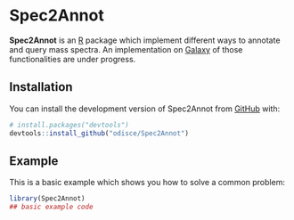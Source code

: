 
# Spec2Annot

<!-- badges: start -->
<!-- badges: end -->

**Spec2Annot** is an [R](https://www.r-project.org/) package which implement different ways to annotate 
and query mass spectra. An implementation on [Galaxy](https://workflow4metabolomics.usegalaxy.fr/) of those 
functionalities are under progress.

## Installation

You can install the development version of Spec2Annot from [GitHub](https://github.com/) with:

``` r
# install.packages("devtools")
devtools::install_github("odisce/Spec2Annot")
```

## Example

This is a basic example which shows you how to solve a common problem:

``` r
library(Spec2Annot)
## basic example code
```

